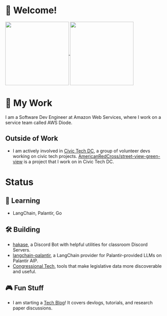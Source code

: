 # 👋 Welcome!
<a href="https://github-readme-stats.vercel.app/api?username=dragonejt&theme=nord&show_icons=true">
  <img height=200 align="center" src="https://github-readme-stats.vercel.app/api?username=dragonejt&show_icons=true&theme=nord" />
</a>
<a href="https://github-readme-stats.vercel.app/api/top-langs/?username=dragonejt&theme=nord&layout=donut">
  <img height=200 align="center" src="https://github-readme-stats.vercel.app/api/top-langs/?username=dragonejt&layout=donut&theme=nord" />
</a>

# 💼 My Work
I am a Software Dev Engineer at Amazon Web Services, where I work on a service team called AWS Diode.
## Outside of Work
- I am actively involved in [Civic Tech DC](https://www.civictechdc.org/), a group of volunteer devs working on civic tech projects. [AmericanRedCross/street-view-green-view](https://github.com/AmericanRedCross/street-view-green-view) is a project that I work on in Civic Tech DC.
# Status
## 🤔 Learning
- LangChain, Palantir, Go
## 🛠️ Building
- [hakase](https://github.com/dragonejt/hakase-discord), a Discord Bot with helpful utilities for classroom Discord Servers.
- [langchain-palantir](https://github.com/dragonejt/langchain-palantir), a LangChain provider for Palantir-provided LLMs on Palantir AIP.
- [Congressional Tech](https://github.com/civictechdc/congressional-tech), tools that make legislative data more discoverable and useful.
## 🎮 Fun Stuff
- I am starting a [Tech Blog](https://dragonejt.dev/)! It covers devlogs, tutorials, and research paper discussions.
